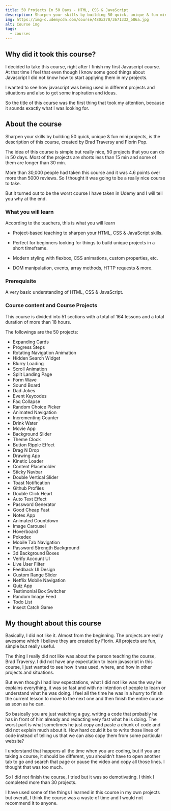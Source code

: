 ```yaml
---
title: 50 Projects In 50 Days - HTML, CSS & JavaScript
description: Sharpen your skills by building 50 quick, unique & fun mini projects.
img: https://img-c.udemycdn.com/course/480x270/3671332_b86a.jpg
alt: Course img
tags:
  - courses
---
```


## Why did it took this course?

I decided to take this course, right after I finish my first Javascript course. At that time I feel that even though I know some good things about Javascript I did not know how to start applying them in my projects.

I wanted to see how javascript was being used in different projects and situations and also to get some inspiration and ideas.

So the title of this course was the first thing that took my attention, because it sounds exactly what I was looking for.

## About the course

Sharpen your skills by building 50 quick, unique & fun mini projects, is the description of this course, created by Brad Traversy and Florin Pop.

The idea of this course is simple but really nice, 50 projects that you can do in 50 days. Most of the projects are shorts less than 15 min and some of them are longer than 30 min.

More than 30,000 people had taken this course and it was 4.6 points over more than 5000 reviews. So I thought it was going to be a really nice course to take.

But it turned out to be the worst course I have taken in Udemy and I will tell you why at the end.

### What you will learn

According to the teachers, this is what you will learn

- Project-based teaching to sharpen your HTML, CSS & JavaScript skills.

- Perfect for beginners looking for things to build unique projects in a short timeframe.

- Modern styling with flexbox, CSS animations, custom properties, etc.

- DOM manipulation, events, array methods, HTTP requests & more.

### Prerequisite

A very basic understanding of HTML, CSS & JavaScript.

### Course content and Course Projects

This course is divided into 51 sections with a total of 164 lessons and a total duration of more than 18 hours.

The followings are the 50 projects:

- Expanding Cards
- Progress Steps
- Rotating Navigation Animation
- Hidden Search Widget
- Blurry Loading
- Scroll Animation
- Split Landing Page
- Form Wave
- Sound Board
- Dad Jokes
- Event Keycodes
- Faq Collapse
- Random Choice Picker
- Animated Navigation
- Incrementing Counter
- Drink Water
- Movie App
- Background Slider
- Theme Clock
- Button Ripple Effect
- Drag N Drop
- Drawing App
- Kinetic Loader
- Content Placeholder
- Sticky Navbar
- Double Vertical Slider
- Toast Notification
- Github Profiles
- Double Click Heart
- Auto Text Effect
- Password Generator
- Good Cheap Fast
- Notes App
- Animated Countdown
- Image Carousel
- Hoverboard
- Pokedex
- Mobile Tab Navigation
- Password Strength Background
- 3d Background Boxes
- Verify Account UI
- Live User Filter
- Feedback UI Design
- Custom Range Slider
- Netflix Mobile Navigation
- Quiz App
- Testimonial Box Switcher
- Random Image Feed
- Todo List
- Insect Catch Game

## My thought about this course

Basically, I did not like it. Almost from the beginning. The projects are really awesome which I believe they are created by Florin. All projects are fun, simple but really useful.

The thing I really did not like was about the person teaching the course, Brad Traversy. I did not have any expectation to learn javascript in this course, I just wanted to see how it was used, where, and how in other projects and situations.

But even though I had low expectations, what I did not like was the way he explains everything, it was so fast and with no intention of people to learn or understand what he was doing. I feel all the time he was in a hurry to finish the current lesson to move to the next one and then finish the entire course as soon as he can.

So basically you are just watching a guy, writing a code that probably he has in front of him already and redacting very fast what he is doing. The worst part is what sometimes he just copy and paste a chunk of code and did not explain much about it. How hard could it be to write those lines of code instead of telling us that we can also copy them from some particular website?

I understand that happens all the time when you are coding, but if you are taking a course, it should be different, you shouldn’t have to open another tab to go and search that page or pause the video and copy all those lines. I thought that was too much.

So I did not finish the course, I tried but it was so demotivating. I think I completed more than 30 projects.

I have used some of the things I learned in this course in my own projects but overall, I think the course was a waste of time and I would not recommend it to anyone.
